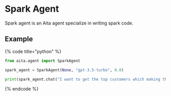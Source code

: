 # Spark Agent

Spark agent is an Aita agent specialize in writing spark code.

## Example

{% code title="python" %}
```python
from aita.agent import SparkAgent

spark_agent = SparkAgent(None, "gpt-3.5-turbo", 0.8)

print(spark_agent.chat("I want to get the top customers which making the most purchases"))
```
{% endcode %}
